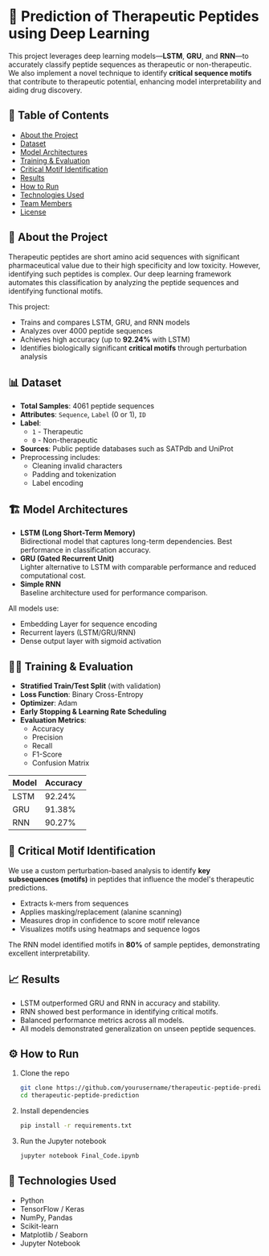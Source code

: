 
# 🧬 Prediction of Therapeutic Peptides using Deep Learning

This project leverages deep learning models—**LSTM**, **GRU**, and **RNN**—to accurately classify peptide sequences as therapeutic or non-therapeutic. We also implement a novel technique to identify **critical sequence motifs** that contribute to therapeutic potential, enhancing model interpretability and aiding drug discovery.

## 📌 Table of Contents

- [About the Project](#about-the-project)
- [Dataset](#dataset)
- [Model Architectures](#model-architectures)
- [Training & Evaluation](#training--evaluation)
- [Critical Motif Identification](#critical-motif-identification)
- [Results](#results)
- [How to Run](#how-to-run)
- [Technologies Used](#technologies-used)
- [Team Members](#team-members)
- [License](#license)

## 🧠 About the Project

Therapeutic peptides are short amino acid sequences with significant pharmaceutical value due to their high specificity and low toxicity. However, identifying such peptides is complex. Our deep learning framework automates this classification by analyzing the peptide sequences and identifying functional motifs.

This project:
- Trains and compares LSTM, GRU, and RNN models
- Analyzes over 4000 peptide sequences
- Achieves high accuracy (up to **92.24%** with LSTM)
- Identifies biologically significant **critical motifs** through perturbation analysis

## 📊 Dataset

- **Total Samples**: 4061 peptide sequences
- **Attributes**: `Sequence`, `Label` (0 or 1), `ID`
- **Label**: 
  - `1` - Therapeutic
  - `0` - Non-therapeutic
- **Sources**: Public peptide databases such as SATPdb and UniProt
- Preprocessing includes:
  - Cleaning invalid characters
  - Padding and tokenization
  - Label encoding

## 🏗️ Model Architectures

- **LSTM (Long Short-Term Memory)**  
  Bidirectional model that captures long-term dependencies. Best performance in classification accuracy.
- **GRU (Gated Recurrent Unit)**  
  Lighter alternative to LSTM with comparable performance and reduced computational cost.
- **Simple RNN**  
  Baseline architecture used for performance comparison.

All models use:
- Embedding Layer for sequence encoding
- Recurrent layers (LSTM/GRU/RNN)
- Dense output layer with sigmoid activation

## 🏋️‍♂️ Training & Evaluation

- **Stratified Train/Test Split** (with validation)
- **Loss Function**: Binary Cross-Entropy
- **Optimizer**: Adam
- **Early Stopping & Learning Rate Scheduling**
- **Evaluation Metrics**:
  - Accuracy
  - Precision
  - Recall
  - F1-Score
  - Confusion Matrix

| Model | Accuracy |
|-------|----------|
| LSTM  | 92.24%   |
| GRU   | 91.38%   |
| RNN   | 90.27%   |

## 🧩 Critical Motif Identification

We use a custom perturbation-based analysis to identify **key subsequences (motifs)** in peptides that influence the model's therapeutic predictions.

- Extracts k-mers from sequences
- Applies masking/replacement (alanine scanning)
- Measures drop in confidence to score motif relevance
- Visualizes motifs using heatmaps and sequence logos

The RNN model identified motifs in **80%** of sample peptides, demonstrating excellent interpretability.

## 📈 Results

- LSTM outperformed GRU and RNN in accuracy and stability.
- RNN showed best performance in identifying critical motifs.
- Balanced performance metrics across all models.
- All models demonstrated generalization on unseen peptide sequences.

## ⚙️ How to Run

1. Clone the repo  
   ```bash
   git clone https://github.com/yourusername/therapeutic-peptide-prediction.git
   cd therapeutic-peptide-prediction
   ```

2. Install dependencies  
   ```bash
   pip install -r requirements.txt
   ```

3. Run the Jupyter notebook  
   ```bash
   jupyter notebook Final_Code.ipynb
   ```

## 🧰 Technologies Used

- Python
- TensorFlow / Keras
- NumPy, Pandas
- Scikit-learn
- Matplotlib / Seaborn
- Jupyter Notebook

